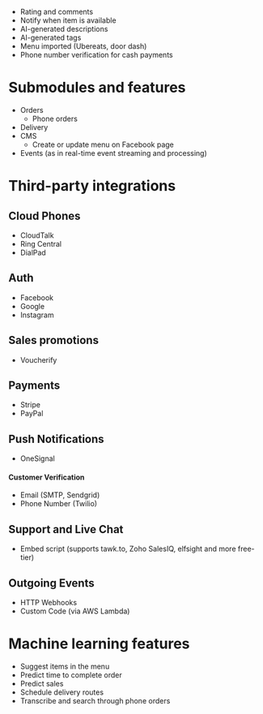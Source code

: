 - Rating and comments
- Notify when item is available
- AI-generated descriptions
- AI-generated tags
- Menu imported (Ubereats, door dash)
- Phone number verification for cash payments

# Submodules and features

- Orders
  - Phone orders
- Delivery
- CMS
  - Create or update menu on Facebook page 
- Events (as in real-time event streaming and processing)

# Third-party integrations

## Cloud Phones

- CloudTalk
- Ring Central
- DialPad

## Auth

- Facebook
- Google
- Instagram

## Sales promotions

- Voucherify

## Payments

- Stripe
- PayPal

## Push Notifications

- OneSignal

#### Customer Verification

- Email (SMTP, Sendgrid)
- Phone Number (Twilio)

## Support and Live Chat

- Embed script (supports tawk.to, Zoho SalesIQ, elfsight and more free-tier)

## Outgoing Events

- HTTP Webhooks
- Custom Code (via AWS Lambda)

# Machine learning features

- Suggest items in the menu
- Predict time to complete order
- Predict sales
- Schedule delivery routes
- Transcribe and search through phone orders
